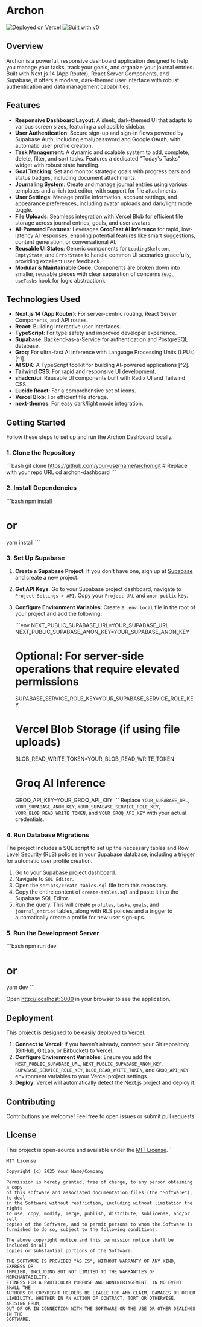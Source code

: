 # Archon

[![Deployed on Vercel](https://img.shields.io/badge/Deployed%20on-Vercel-black?style=for-the-badge&logo=vercel)](https://vercel.com/nebula-singularity/archon)
[![Built with v0](https://img.shields.io/badge/Built%20with-v0.dev-black?style=for-the-badge)](https://v0.dev/chat/projects/VGyjSRXfzOE)

## Overview

Archon is a powerful, responsive dashboard application designed to help you manage your tasks, track your goals, and organize your journal entries. Built with Next.js 14 (App Router), React Server Components, and Supabase, it offers a modern, dark-themed user interface with robust authentication and data management capabilities.

## Features

- **Responsive Dashboard Layout**: A sleek, dark-themed UI that adapts to various screen sizes, featuring a collapsible sidebar.
- **User Authentication**: Secure sign-up and sign-in flows powered by Supabase Auth, including email/password and Google OAuth, with automatic user profile creation.
- **Task Management**: A dynamic and scalable system to add, complete, delete, filter, and sort tasks. Features a dedicated "Today's Tasks" widget with robust state handling.
- **Goal Tracking**: Set and monitor strategic goals with progress bars and status badges, including document attachments.
- **Journaling System**: Create and manage journal entries using various templates and a rich text editor, with support for file attachments.
- **User Settings**: Manage profile information, account settings, and appearance preferences, including avatar uploads and dark/light mode toggle.
- **File Uploads**: Seamless integration with Vercel Blob for efficient file storage across journal entries, goals, and user avatars.
- **AI-Powered Features**: Leverages **GroqFast AI Inference** for rapid, low-latency AI responses, enabling potential features like smart suggestions, content generation, or conversational AI.
- **Reusable UI States**: Generic components for `LoadingSkeleton`, `EmptyState`, and `ErrorState` to handle common UI scenarios gracefully, providing excellent user feedback.
- **Modular & Maintainable Code**: Components are broken down into smaller, reusable pieces with clear separation of concerns (e.g., `useTasks` hook for logic abstraction).

## Technologies Used

- **Next.js 14 (App Router)**: For server-centric routing, React Server Components, and API routes.
- **React**: Building interactive user interfaces.
- **TypeScript**: For type safety and improved developer experience.
- **Supabase**: Backend-as-a-Service for authentication and PostgreSQL database.
- **Groq**: For ultra-fast AI inference with Language Processing Units (LPUs) [^1].
- **AI SDK**: A TypeScript toolkit for building AI-powered applications [^2].
- **Tailwind CSS**: For rapid and responsive UI development.
- **shadcn/ui**: Reusable UI components built with Radix UI and Tailwind CSS.
- **Lucide React**: For a comprehensive set of icons.
- **Vercel Blob**: For efficient file storage.
- **next-themes**: For easy dark/light mode integration.

## Getting Started

Follow these steps to set up and run the Archon Dashboard locally.

### 1. Clone the Repository

\`\`\`bash
git clone https://github.com/your-username/archon.git # Replace with your repo URL
cd archon-dashboard
\`\`\`

### 2. Install Dependencies

\`\`\`bash
npm install

# or

yarn install
\`\`\`

### 3. Set Up Supabase

1.  **Create a Supabase Project**: If you don't have one, sign up at [Supabase](https://supabase.com/) and create a new project.
2.  **Get API Keys**: Go to your Supabase project dashboard, navigate to `Project Settings > API`. Copy your `Project URL` and `anon public` key.
3.  **Configure Environment Variables**: Create a `.env.local` file in the root of your project and add the following:

    \`\`\`env
    NEXT_PUBLIC_SUPABASE_URL=YOUR_SUPABASE_URL
    NEXT_PUBLIC_SUPABASE_ANON_KEY=YOUR_SUPABASE_ANON_KEY

    # Optional: For server-side operations that require elevated permissions

    SUPABASE_SERVICE_ROLE_KEY=YOUR_SUPABASE_SERVICE_ROLE_KEY

    # Vercel Blob Storage (if using file uploads)

    BLOB_READ_WRITE_TOKEN=YOUR_BLOB_READ_WRITE_TOKEN

    # Groq AI Inference

    GROQ_API_KEY=YOUR_GROQ_API_KEY
    \`\`\`
    Replace `YOUR_SUPABASE_URL`, `YOUR_SUPABASE_ANON_KEY`, `YOUR_SUPABASE_SERVICE_ROLE_KEY`, `YOUR_BLOB_READ_WRITE_TOKEN`, and `YOUR_GROQ_API_KEY` with your actual credentials.

### 4. Run Database Migrations

The project includes a SQL script to set up the necessary tables and Row Level Security (RLS) policies in your Supabase database, including a trigger for automatic user profile creation.

1.  Go to your Supabase project dashboard.
2.  Navigate to `SQL Editor`.
3.  Open the `scripts/create-tables.sql` file from this repository.
4.  Copy the entire content of `create-tables.sql` and paste it into the Supabase SQL Editor.
5.  Run the query. This will create `profiles`, `tasks`, `goals`, and `journal_entries` tables, along with RLS policies and a trigger to automatically create a profile for new user sign-ups.

### 5. Run the Development Server

\`\`\`bash
npm run dev

# or

yarn dev
\`\`\`

Open [http://localhost:3000](http://localhost:3000) in your browser to see the application.

## Deployment

This project is designed to be easily deployed to [Vercel](https://vercel.com/).

1.  **Connect to Vercel**: If you haven't already, connect your Git repository (GitHub, GitLab, or Bitbucket) to Vercel.
2.  **Configure Environment Variables**: Ensure you add the `NEXT_PUBLIC_SUPABASE_URL`, `NEXT_PUBLIC_SUPABASE_ANON_KEY`, `SUPABASE_SERVICE_ROLE_KEY`, `BLOB_READ_WRITE_TOKEN`, and `GROQ_API_KEY` environment variables to your Vercel project settings.
3.  **Deploy**: Vercel will automatically detect the Next.js project and deploy it.

## Contributing

Contributions are welcome! Feel free to open issues or submit pull requests.

## License

This project is open-source and available under the [MIT License](LICENSE).
\`\`\`

```plaintext file="LICENSE"
MIT License

Copyright (c) 2025 Your Name/Company

Permission is hereby granted, free of charge, to any person obtaining a copy
of this software and associated documentation files (the "Software"), to deal
in the Software without restriction, including without limitation the rights
to use, copy, modify, merge, publish, distribute, sublicense, and/or sell
copies of the Software, and to permit persons to whom the Software is
furnished to do so, subject to the following conditions:

The above copyright notice and this permission notice shall be included in all
copies or substantial portions of the Software.

THE SOFTWARE IS PROVIDED "AS IS", WITHOUT WARRANTY OF ANY KIND, EXPRESS OR
IMPLIED, INCLUDING BUT NOT LIMITED TO THE WARRANTIES OF MERCHANTABILITY,
FITNESS FOR A PARTICULAR PURPOSE AND NONINFRINGEMENT. IN NO EVENT SHALL THE
AUTHORS OR COPYRIGHT HOLDERS BE LIABLE FOR ANY CLAIM, DAMAGES OR OTHER
LIABILITY, WHETHER IN AN ACTION OF CONTRACT, TORT OR OTHERWISE, ARISING FROM,
OUT OF OR IN CONNECTION WITH THE SOFTWARE OR THE USE OR OTHER DEALINGS IN THE
SOFTWARE.
```
